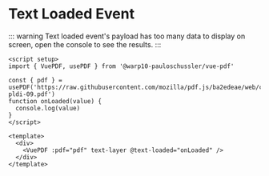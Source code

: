 # Text Loaded Event

::: warning
Text loaded event's payload has too many data to display on screen, open the console to see the results.
:::

```vue
<script setup>
import { VuePDF, usePDF } from '@warp10-pauloschussler/vue-pdf'

const { pdf } = usePDF('https://raw.githubusercontent.com/mozilla/pdf.js/ba2edeae/web/compressed.tracemonkey-pldi-09.pdf')
function onLoaded(value) {
  console.log(value)
}
</script>

<template>
  <div>
    <VuePDF :pdf="pdf" text-layer @text-loaded="onLoaded" />
  </div>
</template>
```

<ClientOnly>
  <TextLoaded />
</ClientOnly>
